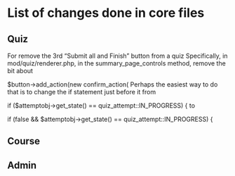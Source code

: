 # List of changes done in core files

## Quiz
For remove the 3rd “Submit all and Finish” button from a quiz
Specifically, in mod/quiz/renderer.php, in the summary_page_controls method, remove the bit about

$button->add_action(new confirm_action(
Perhaps the easiest way to do that is to change the if statement just before it from

if ($attemptobj->get_state() == quiz_attempt::IN_PROGRESS) {
to

if (false && $attemptobj->get_state() == quiz_attempt::IN_PROGRESS) {

## Course

## Admin


